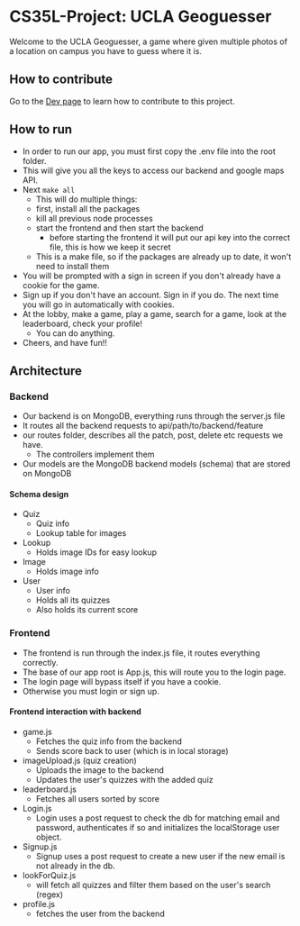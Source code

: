 # CS35L-Project: UCLA Geoguesser

Welcome to the UCLA Geoguesser, a game where given multiple photos of a location on campus you have to guess where it is.

## How to contribute

Go to the [Dev page](./dev.md) to learn how to contribute to this project.



## How to run

* In order to run our app, you must first copy the .env file into the root folder.
* This will give you all the keys to access our backend and google maps API.
* Next `make all`
  * This will do multiple things:
  * first, install all the packages
  * kill all previous node processes
  * start the frontend and then start the backend
    * before starting the frontend it will put our api key into the correct file, this is how we keep it secret
  * This is a make file, so if the packages are already up to date, it won't need to install them
* You will be prompted with a sign in screen if you don't already have a cookie for the game.
* Sign up if you don't have an account. Sign in if you do. The next time you will go in automatically with cookies.
* At the lobby, make a game, play a game, search for a game, look at the leaderboard, check your profile!
  * You can do anything.
* Cheers, and have fun!!


## Architecture

### Backend

* Our backend is on MongoDB, everything runs through the server.js file
* It routes all the backend requests to api/path/to/backend/feature
* our routes folder, describes all the patch, post, delete etc requests we have.
  * The controllers implement them
* Our models are the MongoDB backend models (schema) that are stored on MongoDB

#### Schema design

* Quiz
  * Quiz info
  * Lookup table for images
* Lookup
  * Holds image IDs for easy lookup
* Image
  * Holds image info
* User
  * User info
  * Holds all its quizzes
  * Also holds its current score

### Frontend

* The frontend is run through the index.js file, it routes everything correctly.
* The base of our app root is App.js, this will route you to the login page.
* The login page will bypass itself if you have a cookie.
* Otherwise you must login or sign up.

#### Frontend interaction with backend
* game.js
  * Fetches the quiz info from the backend
  * Sends score back to user (which is in local storage)
* imageUpload.js (quiz creation)
  * Uploads the image to the backend
  * Updates the user's quizzes with the added quiz
* leaderboard.js
  * Fetches all users sorted by score
* Login.js
  * Login uses a post request to check the db for matching email and password, authenticates if so and initializes the localStorage user object.
* Signup.js
  * Signup uses a post request to create a new user if the new email is not already in the db.
* lookForQuiz.js
  * will fetch all quizzes and filter them based on the user's search (regex)
* profile.js
  * fetches the user from the backend
